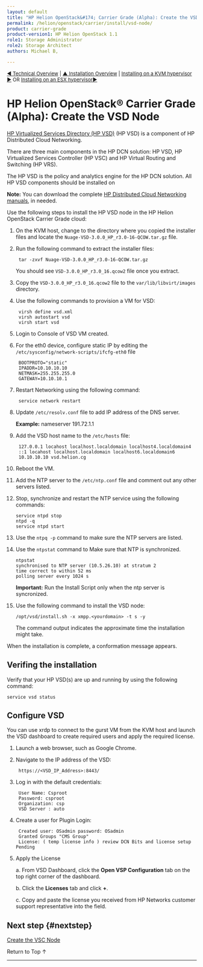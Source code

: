 ```yaml
---
layout: default
title: "HP Helion OpenStack&#174; Carrier Grade (Alpha): Create the VSD Node"
permalink: /helion/openstack/carrier/install/vsd-node/
product: carrier-grade
product-version1: HP Helion OpenStack 1.1
role1: Storage Administrator
role2: Storage Architect
authors: Michael B, 

---
```

<!--UNDER REVISION-->


<script>

function PageRefresh {
onLoad="window.refresh"
}

PageRefresh();

</script>

<p style="font-size: small;"><a href="/helion/openstack/1.1/technical-overview/">&#9664; Technical Overview</a> | <a href="/helion/openstack/1.1/install/overview/">&#9650; Installation Overview</a> | <a href="/helion/openstack/1.1/install/kvm/">Installing on a KVM hypervisor &#9654;</a> OR <a href="/helion/openstack/1.1/install/esx/"> Installing on an ESX hypervisor&#9654;</a> </p> 


# HP Helion OpenStack&#174; Carrier Grade (Alpha): Create the VSD Node

[HP Virtualized Services Directory (HP VSD)](http://www8.hp.com/us/en/products/networking-switches/product-detail.html?oid=7268885) (HP VSD) is a component of HP Distributed Cloud Networking.

There are three main components in the HP DCN solution: HP VSD, HP Virtualized Services Controller (HP VSC) and HP Virtual Routing and Switching (HP VRS).

The HP VSD is the policy and analytics engine for the HP DCN solution. All HP VSD components should be installed on 

**Note:** You can download the complete [HP Distributed Cloud Networking manuals](http://h20565.www2.hp.com/portal/site/hpsc/public/psi/home/?sp4ts.oid=7268885&ac.admitted=1429029354732.876444892.492883150#manuals), in needed.

Use the following steps to install the HP VSD node in the HP Helion OpenStack Carrier Grade cloud:

1. On the KVM host, change to the directory where you copied the installer files and locate the `Nuage-VSD-3.0.0_HP_r3.0-16-QCOW.tar.gz` file.

2. Run the following command to extract the installer files: 

		tar -zxvf Nuage-VSD-3.0.0_HP_r3.0-16-QCOW.tar.gz

	You should see `VSD-3.0.0_HP_r3.0_16.qcow2` file once you extract. 

3. Copy the `VSD-3.0.0_HP_r3.0_16.qcow2` file to the `var/lib/libvirt/images` directory.

4. Use the following commands to provision a VM for VSD:

		virsh define vsd.xml
		virsh autostart vsd
		virsh start vsd

5. Login to Console of VSD VM created.

6. For the eth0 device, configure static IP by editing the `/etc/sysconfig/network-scripts/ifcfg-eth0` file

		BOOTPROTO="static"
		IPADDR=10.10.10.10
		NETMASK=255.255.255.0
		GATEWAY=10.10.10.1

7. Restart Networking using the following command: 

		service network restart

8. Update `/etc/resolv.conf` file to add IP address of the DNS server.

	**Example:**
		nameserver     191.72.1.1

9. Add the VSD host name to the `/etc/hosts` file:

		127.0.0.1 locahost localhost.localdomain localhost4.localdomain4
		::1 locahost localhost.localdomain localhost6.localdomain6
		10.10.10.10 vsd.helion.cg

10. Reboot the VM.

11. Add the NTP server to the `/etc/ntp.conf` file and comment out any other servers listed.

12. Stop, synchronize and restart the NTP service using the following commands: 

		service ntpd stop
		ntpd -q
		service ntpd start

13. Use the `ntpq -p` command to make sure the NTP servers are listed.
 
16. Use the `ntpstat` command to Make sure that NTP is synchronized.

		ntpstat
		synchronised to NTP server (10.5.26.10) at stratum 2
		time correct to within 52 ms
		polling server every 1024 s

	**Important:** Run the Install Script only when the ntp server is syncronized.

17. Use the following command to install the VSD node:

		/opt/vsd/install.sh -x xmpp.<yourdomain> -t s -y

	The command output indicates the approximate time the installation might take.

When the installation is complete, a conformation message appears. 
 
## Verifing the installation

Verify that your HP VSD(s) are up and running by using the following command:

	service vsd status

## Configure VSD

You can use xrdp to connect to the gurst VM from the KVM host and launch the VSD dashboard to create required users and apply the required license.



1. Launch a web browser, such as Google Chrome.

2. Navigate to the IP address of the VSD:

		https://<VSD_IP_Address>:8443/

3. Log in with the default credentials:  

		User Name: Csproot 
		Password: csproot 
		Organization: csp 
		VSD Server : auto 

4. Create a user for Plugin Login: 

		Created user: OSadmin password: OSadmin 
		Granted Groups "CMS Group" 
		License: ( temp license info ) review DCN Bits and license setup Pending 

5. Apply the License

	a. From VSD Dashboard, click the **Open VSP Configuration** tab on the top right corner of the dashboard.  

	b. Click the **Licenses** tab and click **+**. 

	c. Copy and paste the license you received from HP Networks customer support representative into the field.


## Next step {#nextstep}

[Create the VSC Node](/helion/openstack/carrier/install/vsc-node/)

<!--
* [Installing and configuring on a KVM hypervisor](/helion/openstack/1.1/install/kvm)
* [Installing and configuring on an ESX hypervisor](/helion/openstack/1.1/install/esx/)
-->

<a href="#top" style="padding:14px 0px 14px 0px; text-decoration: none;"> Return to Top &#8593; </a>

---
